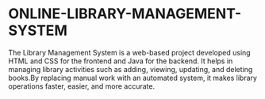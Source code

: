 # ONLINE-LIBRARY-MANAGEMENT-SYSTEM
The Library Management System is a web-based project developed using HTML and CSS for the frontend and Java for the backend. It helps in managing library activities such as adding, viewing, updating, and deleting books.By replacing manual work with an automated system, it makes library operations faster, easier, and more accurate.
